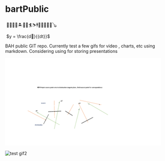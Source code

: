 # bartPublic





​                                                                                   🎃🍇🌋🗾🏝️🍎🍔🏄⛷️🕴️🤼‍♀️💡🧮🎥🪕



​                                                                                                               $y = \frac{d🍎}{{dt}}$





BAH public GIT repo.  Currently test a few gifs for video , charts, etc using markdown.   Considering using for storing presentations

![test gif1](SOW_d1.gif)

![test gif2](beaverLake.gif)
